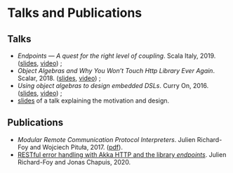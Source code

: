 # Talks and Publications

## Talks

- *Endpoints — A quest for the right level of coupling*. Scala Italy, 2019. ([slides](http://julienrf.github.io/2019/endpoints), [video](https://vimeo.com/363247564)) ;
- *Object Algebras and Why You Won’t Touch Http Library Ever Again*. Scalar, 2018. ([slides](http://w.pitula.me/presentations/scalar-2018), [video](https://youtu.be/2Jo75rgnVW0)) ;
- *Using object algebras to design embedded DSLs*. Curry On, 2016. ([slides](https://julienrf.github.io/curry-on-2016), [video](https://www.youtube.com/watch?v=snbsYyBS4Bs)) ;
- [slides](https://julienrf.github.io/zrm-endpoints-2016/) of a talk explaining the motivation and design.

## Publications

- *Modular Remote Communication Protocol Interpreters*. Julien Richard-Foy and Wojciech Pituła, 2017. ([pdf](https://arxiv.org/pdf/1711.09288)).
- [RESTful error handling with Akka HTTP and the library _endpoints_](https://medium.com/bestmile/restful-error-handling-with-akka-http-and-the-library-endpoints-89a7423257a4). Julien Richard-Foy and Jonas Chapuis, 2020.
